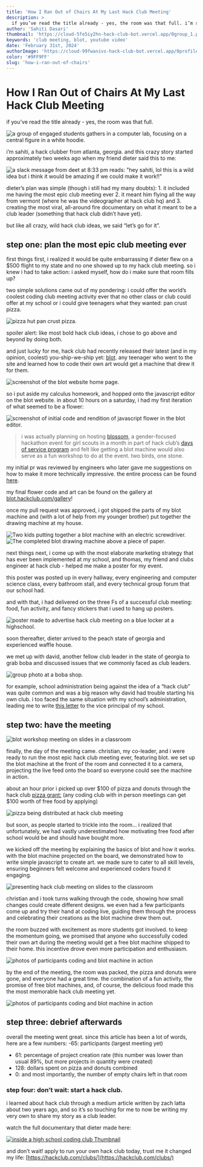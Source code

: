 ```yaml
---
title: 'How I Ran Out of Chairs At My Last Hack Club Meeting'
description: >
  if you’ve read the title already - yes, the room was that full. i’m sahiti, a hack clubber from atlanta, georgia. and this crazy story started approximately two weeks ago when my friend dieter said this to me:
author: 'Sahiti Dasari'
thumbnail: 'https://cloud-5fe5iy2hn-hack-club-bot.vercel.app/0group_1.png'
keywords: 'club meeting, blot, youtube video'
date: 'February 31st, 2024'
authorImage: 'https://cloud-99fwanivs-hack-club-bot.vercel.app/0profile.jpg'
color: '#9FF9FF'
slug: 'how-i-ran-out-of-chairs'
---
```


# How I Ran Out of Chairs At My Last Hack Club Meeting

if you’ve read the title already - yes, the room was that full.

![a group of engaged students gathers in a computer lab, focusing on a central figure in a white hoodie.](https://cloud-5fe5iy2hn-hack-club-bot.vercel.app/0group_1.png)

i’m sahiti, a hack clubber from atlanta, georgia. and this crazy story started approximately two weeks ago when my friend dieter said this to me:

![a slack message from deet at 8:33 pm reads: "hey sahiti, lol this is a wild idea but i think it would be amazing if we could make it work!!"](https://cloud-jsqnd5vlf-hack-club-bot.vercel.app/0image.png)

dieter’s plan was simple (though i still had my many doubts): 1. it included me having the most epic club meeting ever 2. it meant him flying all the way from vermont (where he was the videographer at hack club hq) and 3. creating the most viral, all-around fire documentary on what it meant to be a club leader (something that hack club didn’t have yet).

but like all crazy, wild hack club ideas, we said “let’s go for it”.
## step one: plan the most epic club meeting ever

first things first, i realized it would be quite embarrassing if dieter flew on a $500 flight to my state and no one showed up to my hack club meeting. so i knew i had to take action: i asked myself, how do i make sure that room fills up?


two simple solutions came out of my pondering: i could offer the world’s coolest coding club meeting activity ever that no other class or club could offer at my school or i could give teenagers what they wanted: pan crust pizza.

![pizza hut pan crust pizza.](https://cloud-1xxoafgd2-hack-club-bot.vercel.app/0image.png)

spoiler alert: like most bold hack club ideas, i chose to go above and beyond by doing both.

and just lucky for me, hack club had recently released their latest (and in my opinion, coolest) you-ship-we-ship yet: [blot](https://blot.hackclub.dev/). any teenager who went to the site and learned how to code their own art would get a machine that drew it for them.

![screenshot of the blot website home page.](https://cloud-m5e20gxgh-hack-club-bot.vercel.app/0image.png)

so i put aside my calculus homework, and hopped onto the javascript editor on the blot website. in about 10 hours on a saturday, i had my first iteration of what seemed to be a flower:


![screenshot of initial code and rendition of javascript flower in the blot editor.](https://cloud-3omwybad2-hack-club-bot.vercel.app/0image_8.png)

> i was actually planning on hosting [blossom](https://blossom.hackclub.com/), a gender-focused hackathon event for girl scouts in a month in part of hack club’s [days of service program](https://daysofservice.hackclub.com/) and felt like getting a blot machine would also serve as a fun workshop to do at the event. two birds, one stone.

my initial pr was reviewed by engineers who later gave me suggestions on how to make it more technically impressive. the entire process can be found [here](https://github.com/hackclub/blot/pull/252).

my final flower code and art can be found on the gallery at [blot.hackclub.com/gallery](https://blot.hackclub.com/gallery)!

once my pull request was approved, i got shipped the parts of my blot machine and (with a lot of help from my younger brother) put together the drawing machine at my house.

![Two kids putting together a blot machine with an electric screwdriver.](https://cloud-c2g5gfy6r-hack-club-bot.vercel.app/0image.png)
![The completed blot drawing machine above a piece of paper.](https://cloud-bt34tjwhq-hack-club-bot.vercel.app/0image.png)

next things next, i come up with the most elaborate marketing strategy that has ever been implemented at my school, and thomas, my friend and clubs engineer at hack club - helped me make a poster for my event.

this poster was posted up in every hallway, every engineering and computer science class, every bathroom stall, and every technical group forum that our school had.

and with that, i had delivered on the three Fs of a successful club meeting: food, fun activity, and fancy stickers that i used to hang up posters.

![poster made to advertise hack club meeting on a blue locker at a highschool.](https://cloud-3sgqokvzc-hack-club-bot.vercel.app/0image_9.png)

soon thereafter, dieter arrived to the peach state of georgia and experienced waffle house.

we met up with david, another fellow club leader in the state of georgia to grab boba and discussed issues that we commonly faced as club leaders.

![group photo at a boba shop.](https://cloud-aj8zzk6ms-hack-club-bot.vercel.app/0image.png)

for example, school administration being against the idea of a “hack club” was quite common and was a big reason why david had trouble starting his own club. i too faced the same situation with my school’s administration, leading me to write [this letter](https://school-toolbox.hackclub.com/view/letters/sahiti_email.mdx) to the vice principal of my school.
## step two: have the meeting
![blot workshop meeting on slides in a classroom](https://cloud-la7qp63tj-hack-club-bot.vercel.app/0image.png)

finally, the day of the meeting came. christian, my co-leader, and i were ready to run the most epic hack club meeting ever, featuring blot. we set up the blot machine at the front of the room and connected it to a camera, projecting the live feed onto the board so everyone could see the machine in action.

about an hour prior i picked up over $100 of pizza and donuts through the hack club [pizza grant:](https://hackclub.com/pizza/) (any coding club with in person meetings can get $100 worth of free food by applying)

![pizza being distributed at hack club meeting](https://cloud-g1oe4dqys-hack-club-bot.vercel.app/0image.png)

but soon, as people started to trickle into the room… i realized that unfortunately, we had vastly underestimated how motivating free food after school would be and should have bought more.

we kicked off the meeting by explaining the basics of blot and how it works. with the blot machine projected on the board, we demonstrated how to write simple javascript to create art. we made sure to cater to all skill levels, ensuring beginners felt welcome and experienced coders found it engaging.

![presenting hack club meeting on slides to the classroom](https://cloud-9apfzpggg-hack-club-bot.vercel.app/0image.png)

christian and i took turns walking through the code, showing how small changes could create different designs. we even had a few participants come up and try their hand at coding live, guiding them through the process and celebrating their creations as the blot machine drew them out.

the room buzzed with excitement as more students got involved. to keep the momentum going, we promised that anyone who successfully coded their own art during the meeting would get a free blot machine shipped to their home. this incentive drove even more participation and enthusiasm.

![photos of participants coding and blot machine in action](https://cloud-bfp9wybxt-hack-club-bot.vercel.app/0image.png)

by the end of the meeting, the room was packed, the pizza and donuts were gone, and everyone had a great time. the combination of a fun activity, the promise of free blot machines, and, of course, the delicious food made this the most memorable hack club meeting yet.

![photos of participants coding and blot machine in action](https://cloud-pskr7w5m3-hack-club-bot.vercel.app/0image.png)
## step three: debrief afterwards
overall the meeting went great. since this article has been a lot of words, here are a few numbers:
-65:  participants (largest meeting yet)
- 61: percentage of  project creation rate (this number was lower than usual 89%, but more projects in quantity were created)
- 128: dollars spent on pizza and donuts combined
- 0: and most importantly, the number of empty chairs left in that room

### step four: don't wait: start a hack club.

i learned about hack club through a medium article written by zach latta about two years ago, and so it’s so touching for me to now be writing my very own to share my story as a club leader.

watch the full documentary that dieter made here:

[![inside a high school coding club Thumbnail](https://img.youtube.com/vi/xXIxwV7bQTw/sddefault.jpg)](https://youtu.be/xxixwv7bqtw "Video Title")

and don’t wait! apply to run your own hack club today, trust me it changed my life: [https://hackclub.com/clubs/](https://hackclub.com/clubs/)
